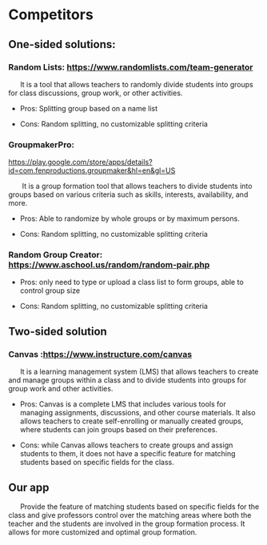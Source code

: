 # Competitors
## One-sided solutions: 
### Random Lists: https://www.randomlists.com/team-generator
&nbsp;&nbsp;&nbsp;&nbsp;&nbsp;&nbsp;It is a tool that allows teachers to randomly divide students into groups for class discussions, group work, or other activities.
+ Pros: Splitting group based on a name list
- Cons: Random splitting, no customizable splitting criteria
### GroupmakerPro:
https://play.google.com/store/apps/details?id=com.fenproductions.groupmaker&hl=en&gl=US

&nbsp;&nbsp;&nbsp;&nbsp;&nbsp;&nbsp;
It is a group formation tool that allows teachers to divide students into groups based on various criteria such as skills, interests, availability, and more.
+ Pros: Able to randomize by whole groups or by maximum persons. 
- Cons: Random splitting, no customizable splitting criteria


### Random Group Creator: https://www.aschool.us/random/random-pair.php
+ Pros: only need to type or upload a class list to form groups, able to control group size 
- Cons: Random splitting, no customizable splitting criteria
## Two-sided solution 

### Canvas :https://www.instructure.com/canvas
&nbsp;&nbsp;&nbsp;&nbsp;&nbsp;&nbsp;It is a learning management system (LMS) that allows teachers to create and manage groups within a class and to divide students into groups for group work and other activities.
+ Pros: Canvas is a complete LMS that includes various tools for managing assignments, discussions, and other course materials. It also allows teachers to create self-enrolling or manually created groups, where students can join groups based on their preferences. 
- Cons: while Canvas allows teachers to create groups and assign students to them, it does not have a specific feature for matching students based on specific fields for the class.

## Our app
&nbsp;&nbsp;&nbsp;&nbsp;&nbsp;&nbsp;Provide the feature of matching students based on specific fields for the class and give professors control over the matching areas where both the teacher and the students are involved in the group formation process. It allows for more customized and optimal group formation.
